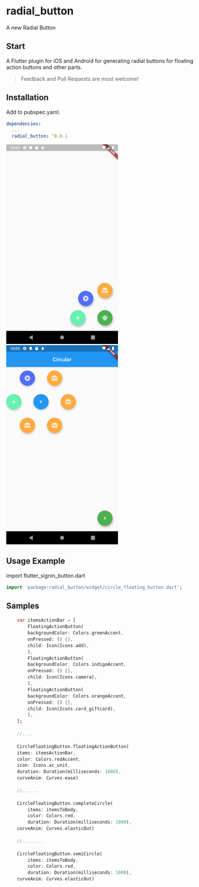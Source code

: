 # radial_button

A new Radial Button 


## Start

A Flutter plugin for iOS and Android for generating radial buttons for floating action buttons and other parts.

> Feedback and Pull Requests are most welcome!

## Installation

Add to pubspec.yaml.

```yaml
dependencies:
  ...
  radial_button: ^0.0.1
```

<img src="assets/1562709801.png" width="300">

<img src="assets/1562709828.png" width="300">


## Usage Example

import flutter_signin_button.dart

```dart
import 'package:radial_button/widget/circle_floating_button.dart';
```

## Samples

```dart
    var itemsActionBar = [
        FloatingActionButton(
        backgroundColor: Colors.greenAccent,
        onPressed: () {},
        child: Icon(Icons.add),
        ),
        FloatingActionButton(
        backgroundColor: Colors.indigoAccent,
        onPressed: () {},
        child: Icon(Icons.camera),
        ),
        FloatingActionButton(
        backgroundColor: Colors.orangeAccent,
        onPressed: () {},
        child: Icon(Icons.card_giftcard),
        ),
    ];
    
    //....

    CircleFloatingButton.floatingActionButton(
    items: itemsActionBar,
    color: Colors.redAccent,
    icon: Icons.ac_unit,
    duration: Duration(milliseconds: 1000),
    curveAnim: Curves.ease)

    //......

    CircleFloatingButton.completeCircle(
        items: itemsToBody,
        color: Colors.red,
        duration: Duration(milliseconds: 1000),
    curveAnim: Curves.elasticOut)

    //........

    CircleFloatingButton.semiCircle(
        items: itemsToBody,
        color: Colors.red,
        duration: Duration(milliseconds: 1000),
    curveAnim: Curves.elasticOut)
```